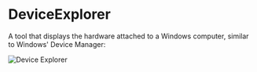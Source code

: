 # DeviceExplorer
A tool that displays the hardware attached to a Windows computer, similar to Windows' Device Manager:

![Device Explorer](../Images/DeviceExplorer.png?raw=true)
